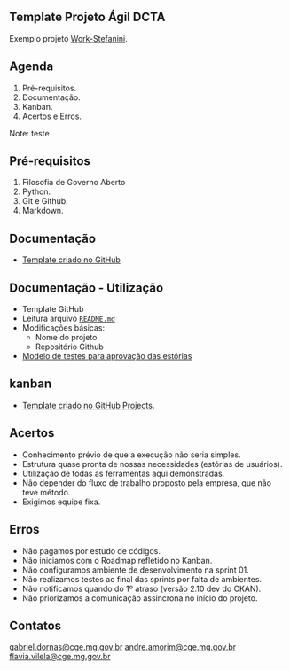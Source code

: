 ## Template Projeto Ágil DCTA

Exemplo projeto [Work-Stefanini](https://transparencia-mg.github.io/work-stefanini/).



## Agenda

1. Pré-requisitos.
2. Documentação.
3. Kanban.
4. Acertos e Erros.

Note:
teste


## Pré-requisitos

1. Filosofia de Governo Aberto
2. Python.
3. Git e Github.
4. Markdown.



## Documentação

- [Template criado no GitHub](https://github.com/transparencia-mg/template-projeto-agil)


## Documentação - Utilização

- Template GitHub
- Leitura arquivo [`README.md`](https://github.com/transparencia-mg/template-projeto-agil/blob/main/README.md)
- Modificações básicas:
	- Nome do projeto
	- Repositório Github
- [Modelo de testes para aprovação das estórias](https://www.youtube.com/watch?v=z1qQP2A33xk&list=PLCbgbVHsUygBhGOxedp2CJGA2pDlSifZh)



## kanban

- [Template criado no GitHub Projects](https://github.com/orgs/transparencia-mg/projects/6/views/2).



## Acertos

- Conhecimento prévio de que a execução não seria simples.
- Estrutura quase pronta de nossas necessidades (estórias de  usuários).
- Utilização de todas as ferramentas aqui demonstradas.
- Não depender do fluxo de trabalho proposto pela empresa, que não teve método.
- Exigimos equipe fixa.



## Erros

- Não pagamos por estudo de códigos.
- Não iniciamos com o Roadmap refletido no Kanban.
- Não configuramos ambiente de desenvolvimento na sprint 01.
- Não realizamos testes ao final das sprints por falta de ambientes.
- Não notificamos quando do 1º atraso (versão 2.10 dev do CKAN).
- Não priorizamos a comunicação assincrona no início do projeto.



## Contatos

gabriel.dornas@cge.mg.gov.br
andre.amorim@cge.mg.gov.br
flavia.vilela@cge.mg.gov.br
